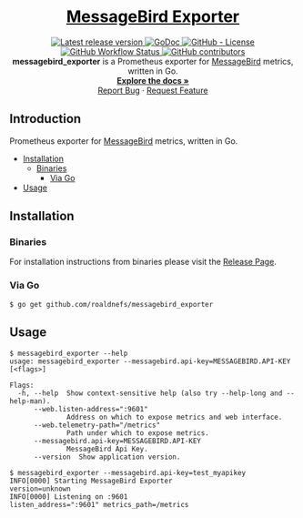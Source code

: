 <a href="https://github.com/roaldnefs/messagebird_exporter" style="color: black;">
    <h1 align="center">MessageBird Exporter</h1>
</a>
<p align="center">
    <a href="https://github.com/roaldnefs/messagebird_exporter/releases">
        <img src="https://img.shields.io/github/v/release/roaldnefs/messagebird_exporter?style=for-the-badge&color=blue"
            alt="Latest release version">
    </a>
    <a href="https://godoc.org/github.com/roaldnefs/messagebird_exporter">
        <img src="https://img.shields.io/badge/godoc-reference-5272B4.svg?style=for-the-badge&color=blue"
            alt="GoDoc">
    </a>
    <a href="https://github.com/roaldnefs/messagebird_exporter/blob/master/LICENSE">
        <img src="https://img.shields.io/github/license/roaldnefs/messagebird_exporter.svg?style=for-the-badge&color=blue"
            alt="GitHub - License">
    </a>
    <a href="https://github.com/roaldnefs/messagebird_exporter/actions">
        <img src="https://img.shields.io/github/actions/workflow/status/roaldnefs/messagebird_exporter/build.yaml?style=for-the-badge&color=blue"
            alt="GitHub Workflow Status">
    </a>
    <a href="https://github.com/roaldnefs/messagebird_exporter/graphs/contributors">
        <img src="https://img.shields.io/github/contributors/roaldnefs/messagebird_exporter?style=for-the-badge&color=blue"
            alt="GitHub contributors">
    </a>
    </br>
    <b>messagebird_exporter</b> is a Prometheus exporter for <a href="https://messagebird.com/en/">MessageBird</a> metrics, written in Go.
    <br />
    <a href="https://godoc.org/github.com/roaldnefs/messagebird_exporter"><strong>Explore the docs »</strong></a>
    <br />
    <a href="https://github.com/roaldnefs/messagebird_exporter/issues/new?title=Bug%3A">Report Bug</a>
    ·
    <a href="https://github.com/roaldnefs/messagebird_exporter/issues/new?title=Feature+Request%3A">Request Feature</a>
</p>

## Introduction
Prometheus exporter for [MessageBird](https://messagebird.com/en/) metrics, written in Go.

* [Installation](README.md#installation)
     * [Binaries](README.md#binaries)
         * [Via Go](README.md#via-go)
* [Usage](README.md#usage)

## Installation
### Binaries
For installation instructions from binaries please visit the [Release Page](https://github.com/roaldnefs/messagebird_exporter/releases).

### Via Go
```console
$ go get github.com/roaldnefs/messagebird_exporter
```

## Usage
```console
$ messagebird_exporter --help
usage: messagebird_exporter --messagebird.api-key=MESSAGEBIRD.API-KEY [<flags>]

Flags:
  -h, --help  Show context-sensitive help (also try --help-long and --help-man).
      --web.listen-address=":9601"  
              Address on which to expose metrics and web interface.
      --web.telemetry-path="/metrics"  
              Path under which to expose metrics.
      --messagebird.api-key=MESSAGEBIRD.API-KEY  
              MessageBird Api Key.
      --version  Show application version.

$ messagebird_exporter --messagebird.api-key=test_myapikey
INFO[0000] Starting MessageBird Exporter                 version=unknown
INFO[0000] Listening on :9601                            listen_address=":9601" metrics_path=/metrics
```

